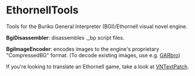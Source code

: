 # EthornellTools
Tools for the Buriko General Interpreter (BGI)/Ethornell visual novel engine.

**BgiDisassembler**: disassembles ._bp script files.

**BgiImageEncoder**: encodes images to the engine's proprietary "CompressedBG" format. (To decode existing images, use e.g. [GARbro](https://github.com/morkt/GARbro/))

If you're looking to translate an Ethornell game, take a look at [VNTextPatch](https://github.com/arcusmaximus/VNTranslationTools).
